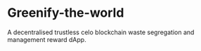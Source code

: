 # Greenify-the-world
A decentralised trustless celo blockchain waste segregation and management reward dApp.

